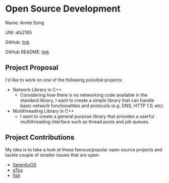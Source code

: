 # Open Source Development

Name: Annie Song

UNI: afs2185

GitHub: [link](https://github.com/afsong)

GitHub README: [link](https://github.com/afsong/afsong/blob/master/README.md)


## Project Proposal
I'd like to work on one of the following possible projects:
- Network Library in C++
    - Considering how there is no networking code available in the standard library, I want to create a simple library that can handle basic network functionalities and protocols (e.g. DNS, HTTP 1.0, etc).
- Multithreading Library in C++
    - I want to create a general purpose library that provides a userful multithreading interface such as thread pools and job queues.

## Project Contributions
My idea is to take a look at these famous/popular open source projects and tackle couple of smaller issues that are open:
- [SerenityOS](https://github.com/SerenityOS/serenity)
- [qTox](https://github.com/qTox/qTox)
- [fish](https://github.com/fish-shell/fish-shell)
